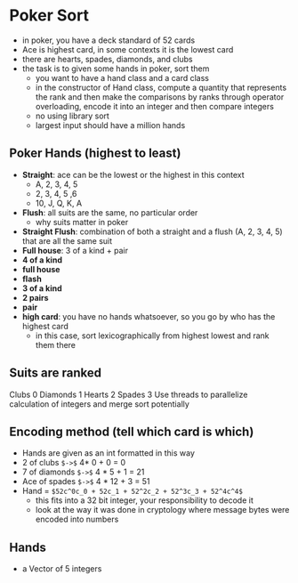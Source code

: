 # Poker Sort
* in poker, you have a deck standard of 52 cards
* Ace is highest card, in some contexts it is the lowest card
* there are hearts, spades, diamonds, and clubs
* the task is to given some hands in poker, sort them
	* you want to have a hand class and a card class
	* in the constructor of Hand class, compute a quantity that represents the rank and then make the comparisons by ranks through operator overloading, encode it into an integer and then compare integers
	* no using library sort
	* largest input should have a million hands
## Poker Hands (highest to least)
* **Straight**: ace can be the lowest or the highest in this context
	* A, 2, 3, 4, 5
	* 2, 3, 4, 5 ,6
	* 10, J, Q, K, A
* **Flush**: all suits are the same, no particular order
	* why suits matter in poker
* **Straight Flush**: combination of both a straight and a flush (A, 2, 3, 4, 5) that are all the same suit
* **Full house**: 3 of a kind + pair
* **4 of a kind**
* **full house**
* **flash**
* **3 of a kind**
* **2 pairs**
* **pair**
* **high card**: you have no hands whatsoever, so you go by who has the highest card
	* in this case, sort lexicographically from highest lowest and rank them there
## Suits are ranked
Clubs 0
Diamonds 1
Hearts 2
Spades 3
Use threads to parallelize calculation of integers and merge sort potentially
## Encoding method (tell which card is which)
* Hands are given as an int formatted in this way
* 2 of clubs `$->$` 4* 0 + 0 = 0
* 7 of diamonds `$->$` 4 * 5 + 1 = 21
* Ace of spades `$->$` 4 * 12 + 3 = 51
* Hand = `$52c^0c_0 + 52c_1 + 52^2c_2 + 52^3c_3 + 52^4c^4$`
	* this fits into a 32 bit integer, your responsibility to decode it
	* look at the way it was done in cryptology where message bytes were encoded into numbers
## Hands
* a Vector of 5 integers